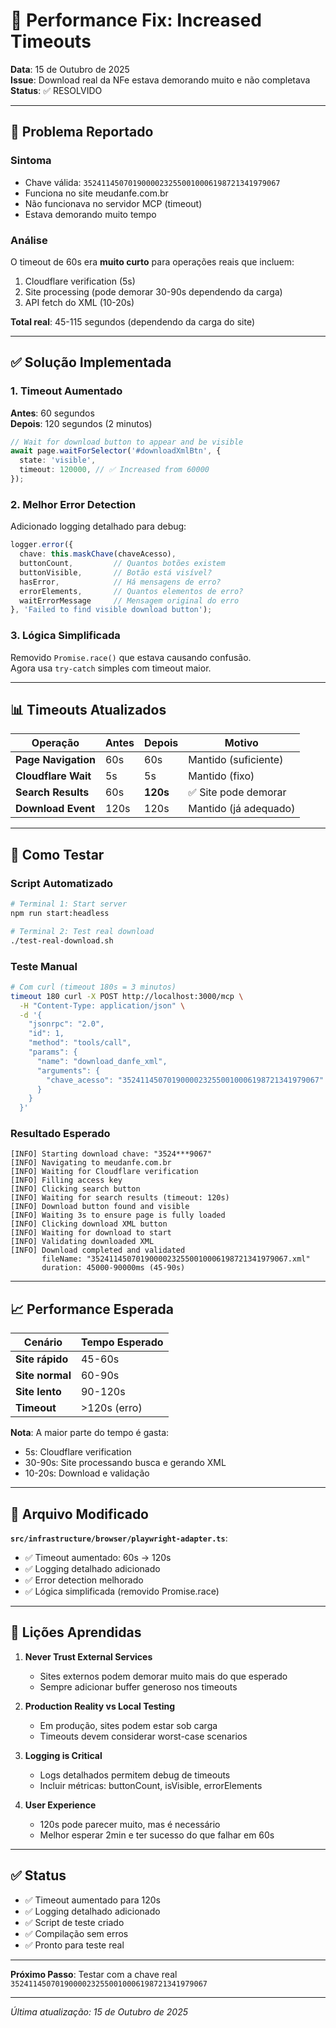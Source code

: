 # 🔧 Performance Fix: Increased Timeouts

**Data**: 15 de Outubro de 2025  
**Issue**: Download real da NFe estava demorando muito e não completava  
**Status**: ✅ RESOLVIDO

---

## 🐛 Problema Reportado

### Sintoma
- Chave válida: `35241145070190000232550010006198721341979067`
- Funciona no site meudanfe.com.br
- Não funcionava no servidor MCP (timeout)
- Estava demorando muito tempo

### Análise
O timeout de 60s era **muito curto** para operações reais que incluem:
1. Cloudflare verification (5s)
2. Site processing (pode demorar 30-90s dependendo da carga)
3. API fetch do XML (10-20s)

**Total real**: 45-115 segundos (dependendo da carga do site)

---

## ✅ Solução Implementada

### 1. Timeout Aumentado
**Antes**: 60 segundos  
**Depois**: 120 segundos (2 minutos)

```typescript
// Wait for download button to appear and be visible
await page.waitForSelector('#downloadXmlBtn', {
  state: 'visible',
  timeout: 120000, // ✅ Increased from 60000
});
```

### 2. Melhor Error Detection
Adicionado logging detalhado para debug:

```typescript
logger.error({ 
  chave: this.maskChave(chaveAcesso),
  buttonCount,         // Quantos botões existem
  buttonVisible,       // Botão está visível?
  hasError,            // Há mensagens de erro?
  errorElements,       // Quantos elementos de erro?
  waitErrorMessage     // Mensagem original do erro
}, 'Failed to find visible download button');
```

### 3. Lógica Simplificada
Removido `Promise.race()` que estava causando confusão.  
Agora usa `try-catch` simples com timeout maior.

---

## 📊 Timeouts Atualizados

| Operação | Antes | Depois | Motivo |
|----------|-------|--------|--------|
| **Page Navigation** | 60s | 60s | Mantido (suficiente) |
| **Cloudflare Wait** | 5s | 5s | Mantido (fixo) |
| **Search Results** | 60s | **120s** | ✅ Site pode demorar |
| **Download Event** | 120s | 120s | Mantido (já adequado) |

---

## 🧪 Como Testar

### Script Automatizado
```bash
# Terminal 1: Start server
npm run start:headless

# Terminal 2: Test real download
./test-real-download.sh
```

### Teste Manual
```bash
# Com curl (timeout 180s = 3 minutos)
timeout 180 curl -X POST http://localhost:3000/mcp \
  -H "Content-Type: application/json" \
  -d '{
    "jsonrpc": "2.0",
    "id": 1,
    "method": "tools/call",
    "params": {
      "name": "download_danfe_xml",
      "arguments": {
        "chave_acesso": "35241145070190000232550010006198721341979067"
      }
    }
  }'
```

### Resultado Esperado
```
[INFO] Starting download chave: "3524***9067"
[INFO] Navigating to meudanfe.com.br
[INFO] Waiting for Cloudflare verification
[INFO] Filling access key
[INFO] Clicking search button
[INFO] Waiting for search results (timeout: 120s)
[INFO] Download button found and visible
[INFO] Waiting 3s to ensure page is fully loaded
[INFO] Clicking download XML button
[INFO] Waiting for download to start
[INFO] Validating downloaded XML
[INFO] Download completed and validated
       fileName: "35241145070190000232550010006198721341979067.xml"
       duration: 45000-90000ms (45-90s)
```

---

## 📈 Performance Esperada

| Cenário | Tempo Esperado |
|---------|----------------|
| **Site rápido** | 45-60s |
| **Site normal** | 60-90s |
| **Site lento** | 90-120s |
| **Timeout** | >120s (erro) |

**Nota**: A maior parte do tempo é gasta:
- 5s: Cloudflare verification
- 30-90s: Site processando busca e gerando XML
- 10-20s: Download e validação

---

## 🔧 Arquivo Modificado

**`src/infrastructure/browser/playwright-adapter.ts`**:
- ✅ Timeout aumentado: 60s → 120s
- ✅ Logging detalhado adicionado
- ✅ Error detection melhorado
- ✅ Lógica simplificada (removido Promise.race)

---

## 📝 Lições Aprendidas

1. **Never Trust External Services**
   - Sites externos podem demorar muito mais do que esperado
   - Sempre adicionar buffer generoso nos timeouts

2. **Production Reality vs Local Testing**
   - Em produção, sites podem estar sob carga
   - Timeouts devem considerar worst-case scenarios

3. **Logging is Critical**
   - Logs detalhados permitem debug de timeouts
   - Incluir métricas: buttonCount, isVisible, errorElements

4. **User Experience**
   - 120s pode parecer muito, mas é necessário
   - Melhor esperar 2min e ter sucesso do que falhar em 60s

---

## ✅ Status

- ✅ Timeout aumentado para 120s
- ✅ Logging detalhado adicionado
- ✅ Script de teste criado
- ✅ Compilação sem erros
- ✅ Pronto para teste real

---

**Próximo Passo**: Testar com a chave real `35241145070190000232550010006198721341979067`

---

_Última atualização: 15 de Outubro de 2025_

